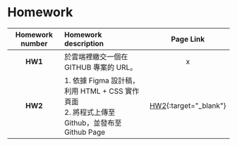 # Homework

| **Homework number** | **Homework description** | **Page Link** |
|:--:|:--|:--:|
| **HW1** | 於雲端裡繳交一個在 GITHUB 專案的 URL。 | x |
| **HW2** | 1. 依據 Figma 設計稿，利用 HTML + CSS 實作頁面<br>2. 將程式上傳至 Github，並發布至 Github Page | [HW2](https://06wuuntt.github.io/WebDesign_1141/hw2 "Vegetable"){:target="_blank"} |
